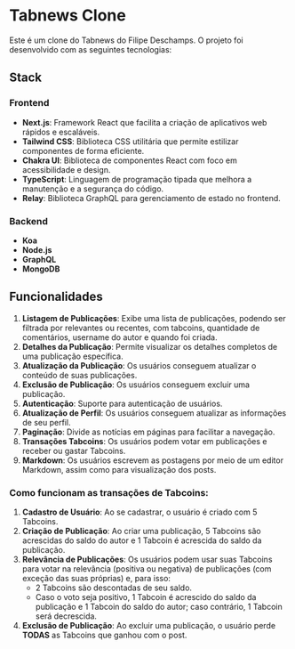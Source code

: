 # Tabnews Clone

Este é um clone do Tabnews do Filipe Deschamps. O projeto foi desenvolvido com as seguintes tecnologias:

## Stack

### Frontend
- **Next.js**: Framework React que facilita a criação de aplicativos web rápidos e escaláveis.
- **Tailwind CSS**: Biblioteca CSS utilitária que permite estilizar componentes de forma eficiente.
- **Chakra UI**: Biblioteca de componentes React com foco em acessibilidade e design.
- **TypeScript**: Linguagem de programação tipada que melhora a manutenção e a segurança do código.
- **Relay**: Biblioteca GraphQL para gerenciamento de estado no frontend.

### Backend
- **Koa**
- **Node.js**
- **GraphQL**
- **MongoDB**

## Funcionalidades

1. **Listagem de Publicações**: Exibe uma lista de publicações, podendo ser filtrada por relevantes ou recentes, com tabcoins, quantidade de comentários, username do autor e quando foi criada.
2. **Detalhes da Publicação**: Permite visualizar os detalhes completos de uma publicação específica.
3. **Atualização da Publicação**: Os usuários conseguem atualizar o conteúdo de suas publicações.
4. **Exclusão de Publicação**: Os usuários conseguem excluir uma publicação.
5. **Autenticação**: Suporte para autenticação de usuários.
6. **Atualização de Perfil**: Os usuários conseguem atualizar as informações de seu perfil.
7. **Paginação**: Divide as notícias em páginas para facilitar a navegação.
8. **Transações Tabcoins**: Os usuários podem votar em publicações e receber ou gastar Tabcoins.
9. **Markdown**: Os usuários escrevem as postagens por meio de um editor Markdown, assim como para visualização dos posts.

### Como funcionam as transações de Tabcoins:
1. **Cadastro de Usuário**: Ao se cadastrar, o usuário é criado com 5 Tabcoins.
2. **Criação de Publicação**: Ao criar uma publicação, 5 Tabcoins são acrescidas do saldo do autor e 1 Tabcoin é acrescida do saldo da publicação.
3. **Relevância de Publicações**: Os usuários podem usar suas Tabcoins para votar na relevância (positiva ou negativa) de publicações (com exceção das suas próprias) e, para isso:
   - 2 Tabcoins são descontadas de seu saldo.
   - Caso o voto seja positivo, 1 Tabcoin é acrescido do saldo da publicação e 1 Tabcoin do saldo do autor; caso contrário, 1 Tabcoin será decrescida.
4. **Exclusão de Publicação**: Ao excluir uma publicação, o usuário perde **TODAS** as Tabcoins que ganhou com o post.

